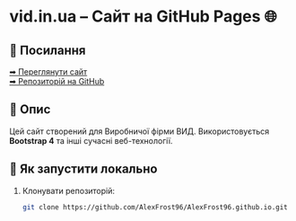 # vid.in.ua – Сайт на GitHub Pages 🌐  

## 🔗 Посилання  
[➡ Переглянути сайт](https://vid.in.ua)  
[➡ Репозиторій на GitHub](https://github.com/AlexFrost96/AlexFrost96.github.io)  

## 📖 Опис  
Цей сайт створений для Виробничої фірми ВИД. Використовується **Bootstrap 4** та інші сучасні веб-технології.  

## 🚀 Як запустити локально  
1. Клонувати репозиторій:  
   ```bash
   git clone https://github.com/AlexFrost96/AlexFrost96.github.io.git